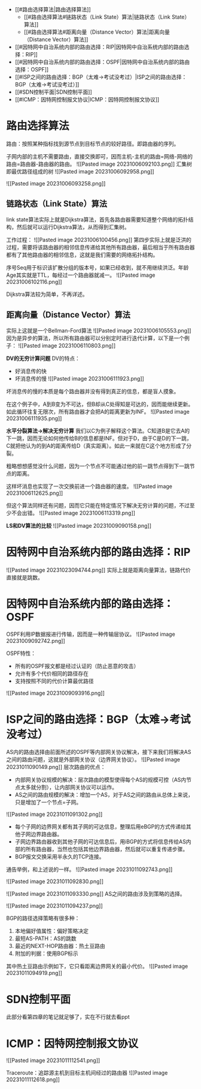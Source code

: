 - [[#路由选择算法|路由选择算法]]
	- [[#路由选择算法#链路状态（Link State）算法|链路状态（Link State）算法]]
	- [[#路由选择算法#距离向量（Distance Vector）算法|距离向量（Distance Vector）算法]]
- [[#因特网中自治系统内部的路由选择：RIP|因特网中自治系统内部的路由选择：RIP]]
- [[#因特网中自治系统内部的路由选择：OSPF|因特网中自治系统内部的路由选择：OSPF]]
- [[#ISP之间的路由选择：BGP（太难->考试没考过）|ISP之间的路由选择：BGP（太难->考试没考过）]]
- [[#SDN控制平面|SDN控制平面]]
- [[#ICMP：因特网控制报文协议|ICMP：因特网控制报文协议]]


# 路由选择算法
路由：按照某种指标找到源节点到目标节点的较好路径。即路由器的序列。

子网内部的主机不需要路由，直接交换即可，因而主机-主机的路由=网络-网络的路由=路由器-路由器的路由。
![[Pasted image 20231006092103.png]]
汇集树即最优路径组成的树
![[Pasted image 20231006092958.png]]

![[Pasted image 20231006093258.png]]

## 链路状态（Link State）算法
link state算法实际上就是Dijkstra算法，首先各路由器需要知道整个网络的拓扑结构，然后就可以运行Dijkstra算法，从而得到汇集树。

工作过程：
![[Pasted image 20231006100456.png]]
第四步实际上就是泛洪的过程，需要将该路由器的相邻信息传递给其他所有路由器，最后相当于所有路由器都有了其他路由器的相邻信息，这就是我们需要的网络拓扑结构。

序号Seq用于标识该扩散分组的版本号，如果已经收到，就不用继续洪泛。年龄Age其实就是TTL，每经过一个路由器就减一。
![[Pasted image 20231006102116.png]]

Dijkstra算法较为简单，不再详述。

## 距离向量（Distance Vector）算法
实际上这就是一个Bellman-Ford算法
![[Pasted image 20231006105553.png]]
因为是异步的算法，所以所有路由器可以分别定时进行迭代计算，以下是一个例子：
![[Pasted image 20231006110803.png]]

**DV的无穷计算问题**
DV的特点：
- 好消息传的快
- 坏消息传的慢
![[Pasted image 20231006111923.png]]

坏消息传的慢的本质是每个路由器并没有得到真正的信息，都是盲人摸象。

在这个例子中，A到B变为不可达，但B却从C处得知是可达的，因而能继续更新。如此循环往复无限次，所有路由器才会把A的距离更新为INF。
![[Pasted image 20231006111935.png]]

**水平分裂算法->解决无穷计算**
我们以C为例子解释这个算法。C知道B是它去A的下一跳，因而无论如何他传给B的信息都是INF。但对于D，由于C是D的下一跳，C就把他认为的到A的距离传给D（真实距离）。如此一来就在C这个地方形成了分裂。

粗略想想感觉没什么问题，因为一个节点不可能通过他的前一跳节点得到下一跳节点的距离。

这样坏消息也实现了一次交换前进一个路由器的速度。
![[Pasted image 20231006112625.png]]


但这个算法同样还有问题，因而它只能在特定情况下解决无穷计算的问题，不过至少不会出错。
![[Pasted image 20231006113319.png]]

**LS和DV算法的比较**
![[Pasted image 20231009090158.png]]

# 因特网中自治系统内部的路由选择：RIP
![[Pasted image 20231023094744.png]]
实际上就是距离向量算法，链路代价直接就是跳数。

# 因特网中自治系统内部的路由选择：OSPF
OSPF利用IP数据报进行传输，因而是一种传输层协议。
![[Pasted image 20231009092742.png]]

OSPF特性：
- 所有的OSPF报文都是经过认证的（防止恶意的攻击）
- 允许有多个代价相同的路径存在
- 支持按照不同的代价计算最优路径

![[Pasted image 20231009093916.png]]

# ISP之间的路由选择：BGP（太难->考试没考过）
AS内的路由选择由前面所述的OSPF等内部网关协议解决，接下来我们将解决AS之间的路由问题，这就是外部网关协议（边界网关协议）。
![[Pasted image 20231011090149.png]]
层次路由的优点：
- 内部网关协议规模的解决：层次路由的模型使得每个AS的规模可控（AS内节点太多就分割），让内部网关协议可以运作。
- AS之间的路由规模的解决：增加一个AS，对于AS之间的路由从总体上来说，只是增加了一个节点=子网。

![[Pasted image 20231011091302.png]]
- 每个子网的边界网关都有其子网的可达信息，整理后用eBGP的方式传递给其他子网边界路由器。
- 子网边界路由器收到其他子网的可达信息后，用iBGP的方式将信息传给AS内部的所有路由器，当然也包括其他边界路由器，然后就可以重复传递步骤。
- BGP报文交换采用半永久的TCP连接。

通告举例，和上述说的一样。
![[Pasted image 20231011092743.png]]

![[Pasted image 20231011092830.png]]

![[Pasted image 20231011093330.png]]
AS之间的路由涉及到策略的选择。

![[Pasted image 20231011094237.png]]

BGP的路径选择策略有很多种：
1. 本地偏好值属性：偏好策略决定 
2. 最短AS-PATH：AS的跳数 
3. 最近的NEXT-HOP路由器：热土豆路由 
4. 附加的判据：使用BGP标示

其中热土豆路由示例如下，它只看距离边界网关的最小代价。
![[Pasted image 20231011094919.png]]

# SDN控制平面
此部分看第四章的笔记就足够了，实在不行就去看ppt

# ICMP：因特网控制报文协议
![[Pasted image 20231011112541.png]]

Traceroute：追踪源主机到目标主机间经过的路由器
![[Pasted image 20231011112618.png]]